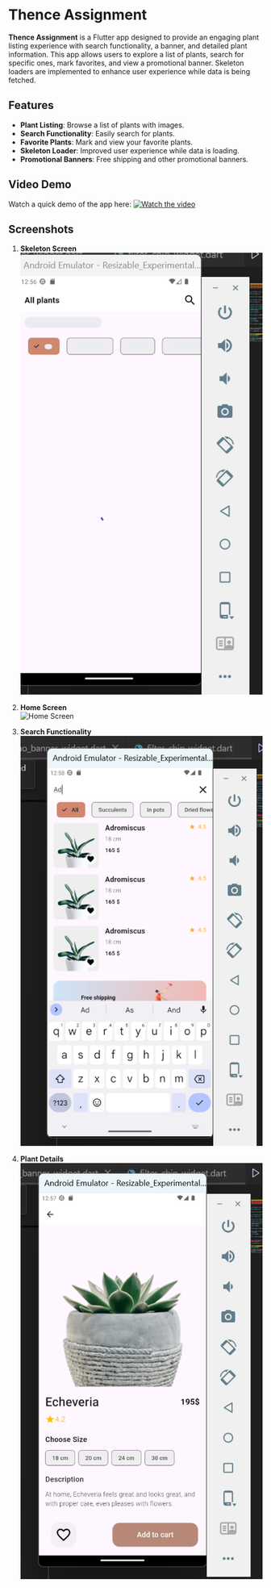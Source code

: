 # Thence Assignment

**Thence Assignment** is a Flutter app designed to provide an engaging plant listing experience with search functionality, a banner, and detailed plant information. This app allows users to explore a list of plants, search for specific ones, mark favorites, and view a promotional banner. Skeleton loaders are implemented to enhance user experience while data is being fetched.

## Features

- **Plant Listing**: Browse a list of plants with images.
- **Search Functionality**: Easily search for plants.
- **Favorite Plants**: Mark and view your favorite plants.
- **Skeleton Loader**: Improved user experience while data is loading.
- **Promotional Banners**: Free shipping and other promotional banners.

## Video Demo

Watch a quick demo of the app here:
[![Watch the video](https://img.youtube.com/vi/YOUR_VIDEO_ID_HERE/maxresdefault.jpg)](https://1drv.ms/v/s!AgWv6KZ5XBReg9oE-YEAEOvLG7eKmQ?e=k0RegY)

## Screenshots

1. **Skeleton Screen**  
   ![Skeleton Screen](skeleton.png)

2. **Home Screen**  
   ![Home Screen](plants_screen.png)

3. **Search Functionality**  
   ![Search Functionality](search.png)

4. **Plant Details**  
   ![Plant Details](details.png)
